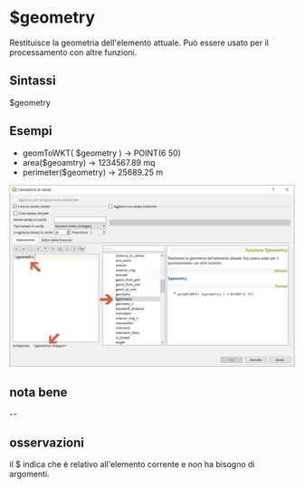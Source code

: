 # $geometry

Restituisce la geometria dell'elemento attuale. Può essere usato per il processamento con altre funzioni.

## Sintassi

$geometry

## Esempi


* geomToWKT( $geometry ) → POINT(6 50)
* area($geoamtry) → 1234567.89 mq
* perimeter($geometry) → 25689.25 m

![](../../img/geometria/_geometry/_geometry1.png)

## nota bene

--

## osservazioni

il $ indica che è relativo all'elemento corrente e non ha bisogno di argomenti.
